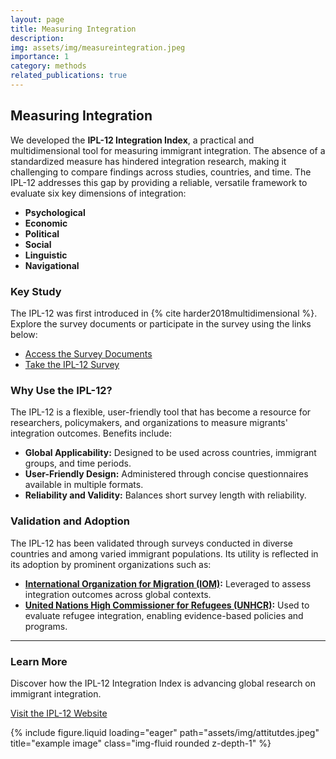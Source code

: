 ```yaml
---
layout: page
title: Measuring Integration
description:  
img: assets/img/measureintegration.jpeg
importance: 1
category: methods
related_publications: true
---
```



## Measuring Integration

We developed the **IPL-12 Integration Index**, a practical and multidimensional tool for measuring immigrant integration. The absence of a standardized measure has hindered integration research, making it challenging to compare findings across studies, countries, and time. The IPL-12 addresses this gap by providing a reliable, versatile framework to evaluate six key dimensions of integration:

- **Psychological**
- **Economic**
- **Political**
- **Social**
- **Linguistic**
- **Navigational**

### Key Study

The IPL-12 was first introduced in {% cite harder2018multidimensional %}. Explore the survey documents or participate in the survey using the links below:

- [Access the Survey Documents](https://immigrationlab.org/ipl-integration-index/)
- [Take the IPL-12 Survey](https://immigrationlab.org/ipl-integration-index/)

### Why Use the IPL-12?

The IPL-12 is a flexible, user-friendly tool that has become a resource for researchers, policymakers, and organizations to measure migrants' integration outcomes. Benefits include:

- **Global Applicability:** Designed to be used across countries, immigrant groups, and time periods.
- **User-Friendly Design:** Administered through concise questionnaires available in multiple formats.
- **Reliability and Validity:** Balances short survey length with reliability.

### Validation and Adoption

The IPL-12 has been validated through surveys conducted in diverse countries and among varied immigrant populations. Its utility is reflected in its adoption by prominent organizations such as:

- **[International Organization for Migration (IOM)](https://www.iom.int/sites/g/files/tmzbdl2616/files/documents/Structure%20and%20Application%20of%20the%20IOM-IPL%20Index.pdf):** Leveraged to assess integration outcomes across global contexts.
- **[United Nations High Commissioner for Refugees (UNHCR)](https://data.unhcr.org/en/documents/details/106568):** Used to evaluate refugee integration, enabling evidence-based policies and programs.

---

### Learn More

Discover how the IPL-12 Integration Index is advancing global research on immigrant integration.

[Visit the IPL-12 Website](https://immigrationlab.org/ipl-integration-index/)

<div class="row">
    <div class="col-sm mt-3 mt-md-0">
        {% include figure.liquid loading="eager" path="assets/img/attitutdes.jpeg" title="example image" class="img-fluid rounded z-depth-1" %}
    </div>
</div>
<div class="caption">
</div>

